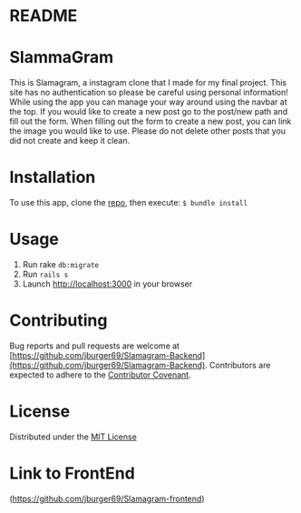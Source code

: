 # README

# SlammaGram
This is Slamagram, a instagram clone that I made for my final project. This site has no authentication so please be careful using personal information! While using the app you can manage your way around using the navbar at the top. If you would like to create a new post go to the post/new path and fill out the form. When filling out the form to create a new post, you can link the image you would like to use. Please do not delete other posts that you did not create and keep it clean.

# Installation
To use this app, clone the [repo](https://github.com/jburger69/Slamagram-Backend), then execute:
`$ bundle install`

# Usage
1. Run rake `db:migrate`
2. Run `rails s`
3. Launch [http://localhost:3000](http://localhost:3000) in your browser

# Contributing
Bug reports and pull requests are welcome at [https://github.com/jburger69/Slamagram-Backend](https://github.com/jburger69/Slamagram-Backend). Contributors are expected to adhere to the [Contributor Covenant](https://www.contributor-covenant.org/).

# License
Distributed under the [MIT License](https://opensource.org/licenses/MIT)

# Link to FrontEnd
(https://github.com/jburger69/Slamagram-frontend)